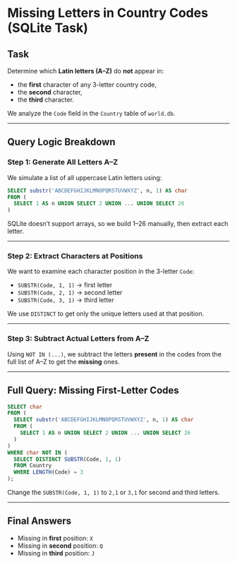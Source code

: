 
# Missing Letters in Country Codes (SQLite Task)

## Task
Determine which **Latin letters (A–Z)** do **not** appear in:
- the **first** character of any 3-letter country code,
- the **second** character,
- the **third** character.

We analyze the `Code` field in the `Country` table of `world.db`.

---

## Query Logic Breakdown

###  Step 1: Generate All Letters A–Z
We simulate a list of all uppercase Latin letters using:
```sql
SELECT substr('ABCDEFGHIJKLMNOPQRSTUVWXYZ', n, 1) AS char
FROM (
  SELECT 1 AS n UNION SELECT 2 UNION ... UNION SELECT 26
)
```
SQLite doesn’t support arrays, so we build 1–26 manually, then extract each letter.

---

###  Step 2: Extract Characters at Positions
We want to examine each character position in the 3-letter `Code`:
- `SUBSTR(Code, 1, 1)` → first letter
- `SUBSTR(Code, 2, 1)` → second letter
- `SUBSTR(Code, 3, 1)` → third letter

We use `DISTINCT` to get only the unique letters used at that position.

---

### Step 3: Subtract Actual Letters from A–Z
Using `NOT IN (...)`, we subtract the letters **present** in the codes from the full list of A–Z to get the **missing** ones.

---

##  Full Query: Missing First-Letter Codes

```sql
SELECT char
FROM (
  SELECT substr('ABCDEFGHIJKLMNOPQRSTUVWXYZ', n, 1) AS char
  FROM (
    SELECT 1 AS n UNION SELECT 2 UNION ... UNION SELECT 26
  )
)
WHERE char NOT IN (
  SELECT DISTINCT SUBSTR(Code, 1, 1)
  FROM Country
  WHERE LENGTH(Code) = 3
);
```

Change the `SUBSTR(Code, 1, 1)` to `2,1` or `3,1` for second and third letters.

---

##  Final Answers

- Missing in **first** position: `X`
- Missing in **second** position: `Q`
- Missing in **third** position: `J`
